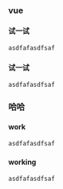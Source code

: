 ### vue
#### 试一试
```javascript
asdfafasdfsaf
```
#### 试一试
```javascript
asdfafasdfsaf
```

### 哈哈

#### work
```javascript
asdfafasdfsaf
```
#### working
```javascript
asdfafasdfsaf
```